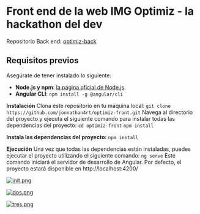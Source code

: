 # Front end de la web IMG Optimiz - la hackathon del dev
Repositorio Back  end: [optimiz-back](https://github.com/jonnathan4rt/optimiz-back)  

## Requisitos previos
Asegúrate de tener instalado lo siguiente:

- **Node.js y npm**: [la página oficial de Node.js](https://nodejs.org/).
- **Angular CLI**: `npm install -g @angular/cli`

**Instalación**
Clona este repositorio en tu máquina local: 
`git clone https://github.com/jonnathan4rt/optimiz-front.git`
Navega al directorio del proyecto y ejecuta el siguiente comando para instalar 
todas las dependencias del proyecto:
`cd optimiz-front`
`npm install`

**Instala las dependencias del proyecto:**
`npm install`

**Ejecución**
Una vez que todas las dependencias están instaladas, puedes ejecutar el proyecto utilizando el siguiente comando:
`ng serve`
Este comando iniciará el servidor de desarrollo de Angular. Por defecto, el proyecto estará disponible en http://localhost:4200/



[![init.png](https://i.postimg.cc/NfnCJNvP/init.png)](https://postimg.cc/JGbQt5nb)

[![dos.png](https://i.postimg.cc/8c04YC9r/dos.png)](https://postimg.cc/rR550q88)

[![tres.png](https://i.postimg.cc/cJBmShPW/tres.png)](https://postimg.cc/mchM3Ybp)
